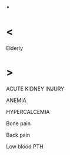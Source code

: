 # .

# <

Elderly

# >

ACUTE KIDNEY INJURY

ANEMIA

HYPERCALCEMIA

Bone pain

Back pain

Low blood PTH
